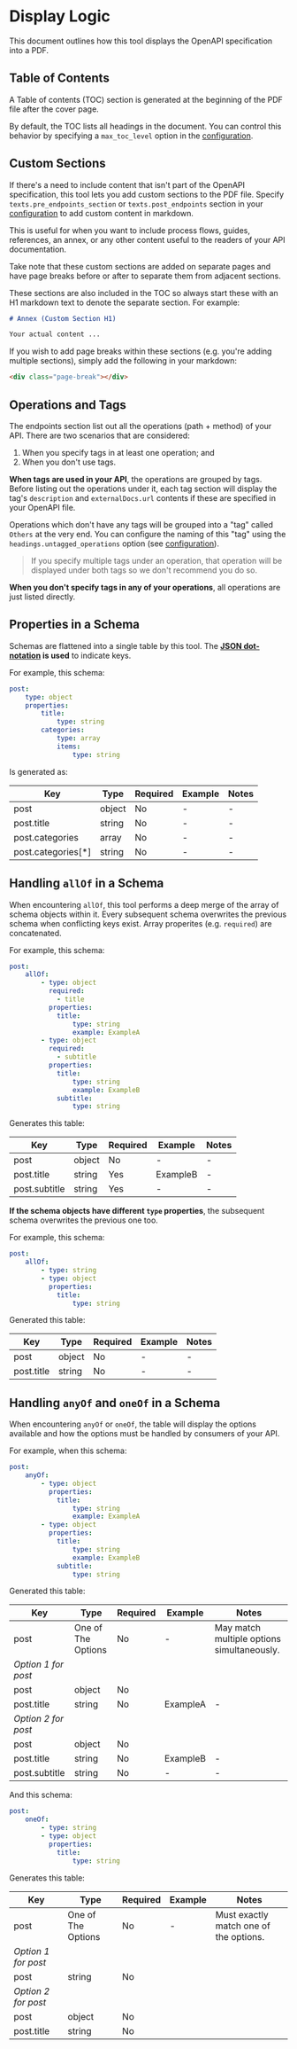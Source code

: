 # Display Logic

This document outlines how this tool displays the OpenAPI specification into a PDF.

## Table of Contents

A Table of contents (TOC) section is generated at the beginning of the PDF file after the cover page. 

By default, the TOC lists all headings in the document. You can control this behavior by specifying a `max_toc_level` option in the [configuration](./Configuration.md).

## Custom Sections

If there's a need to include content that isn't part of the OpenAPI specification, this tool lets you add custom sections to the PDF file. Specify `texts.pre_endpoints_section` or `texts.post_endpoints` section in your [configuration](./Configuration.md) to add custom content in markdown.

This is useful for when you want to include process flows, guides, references, an annex, or any other content useful to the readers of your API documentation.

Take note that these custom sections are added on separate pages and have page breaks before or after to separate them from adjacent sections.

These sections are also included in the TOC so always start these with an H1 markdown text to denote the separate section. For example: 

```markdown
# Annex (Custom Section H1)

Your actual content ...
```

If you wish to add page breaks within these sections (e.g. you're adding multiple sections), simply add the following in your markdown:

```markdown
<div class="page-break"></div>
```

## Operations and Tags

The endpoints section list out all the operations (path + method) of your API. There are two scenarios that are considered:
1. When you specify tags in at least one operation; and 
2. When you don't use tags.

**When tags are used in your API**, the operations are grouped by tags. Before listing out the operations under it, each tag section will display the tag's `description` and `externalDocs.url` contents if these are specified in your OpenAPI file. 

Operations which don't have any tags will be grouped into a "tag" called `Others` at the very end. You can configure the naming of this "tag" using the `headings.untagged_operations` option (see [configuration](./Configuration.md)).

> If you specify multiple tags under an operation, that operation will be displayed under both tags so we don't recommend you do so.

**When you don't specify tags in any of your operations**, all operations are just listed directly.

## Properties in a Schema

Schemas are flattened into a single table by this tool. The **[JSON dot-notation](https://docs.oracle.com/en/database/oracle/oracle-database/19/adjsn/simple-dot-notation-access-to-json-data.html) is used** to indicate keys.

For example, this schema:

```yaml
post:
    type: object
    properties:
        title:
            type: string
        categories:
            type: array
            items:
                type: string
```

Is generated as:

|Key|Type|Required|Example|Notes|
|-|-|-|-|-|
|post|object|No|-|-|
|post.title|string|No|-|-|
|post.categories|array|No|-|-|
|post.categories[*]|string|No|-|-|


## Handling `allOf` in a Schema

When encountering `allOf`, this tool performs a deep merge of the array of schema objects within it. Every subsequent schema overwrites the previous schema when conflicting keys exist. Array properites (e.g. `required`) are concatenated.

For example, this schema:

```yaml
post:
    allOf:
        - type: object
          required:
            - title
          properties:
            title:
                type: string
                example: ExampleA
        - type: object
          required:
            - subtitle
          properties:
            title:
                type: string
                example: ExampleB
            subtitle:
                type: string
```

Generates this table:

|Key|Type|Required|Example|Notes|
|-|-|-|-|-|
|post|object|No|-|-|
|post.title|string|Yes|ExampleB|-|
|post.subtitle|string|Yes|-|-|

**If the schema objects have different `type` properties**, the subsequent schema overwrites the previous one too.

For example, this schema:

```yaml
post:
    allOf:
        - type: string
        - type: object
          properties:
            title:
                type: string
```

Generated this table:

|Key|Type|Required|Example|Notes|
|-|-|-|-|-|
|post|object|No|-|-|
|post.title|string|No|-|-|

## Handling `anyOf` and `oneOf` in a Schema

When encountering `anyOf` or `oneOf`, the table will display the options available and how the options must be handled by consumers of your API.

For example, when this schema:

```yaml
post:
    anyOf:
        - type: object
          properties:
            title:
                type: string
                example: ExampleA
        - type: object
          properties:
            title:
                type: string
                example: ExampleB
            subtitle:
                type: string
```

Generated this table:

|Key|Type|Required|Example|Notes|
|-|-|-|-|-|
|post|One of The Options|No|-|May match multiple options simultaneously.|
|*Option 1 for post*|||||
|post|object|No|||
|post.title|string|No|ExampleA|-|
|*Option 2 for post*|||||
|post|object|No|||
|post.title|string|No|ExampleB|-|
|post.subtitle|string|No|-|-|

And this schema:

```yaml
post:
    oneOf:
        - type: string
        - type: object
          properties:
            title:
                type: string
```

Generates this table:

|Key|Type|Required|Example|Notes|
|-|-|-|-|-|
|post|One of The Options|No|-|Must exactly match one of the options.|
|*Option 1 for post*|||||
|post|string|No|||
|*Option 2 for post*|||||
|post|object|No|||
|post.title|string|No|||





